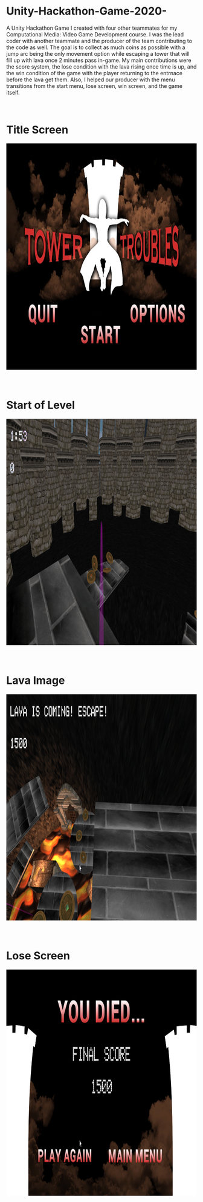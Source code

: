 # Unity-Hackathon-Game-2020-
A Unity Hackathon Game I created with four other teammates for my Computational Media: Video Game Development course. I was the lead coder with another teammate and the producer of the team contributing to the code as well. The goal is to collect as much coins as possible with a jump arc being the only movement option while escaping a tower that will fill up with lava once 2 minutes pass in-game. My main contributions were the score system, the lose condition with the lava rising once time is up, and the win condition of the game with the player returning to the entrnace before the lava get them. Also, I helped our producer with the menu transitions from the start menu, lose screen, win screen, and the game itself.
<br>
<br>
<br>
<h1>Title Screen</h1>
<img src="https://github.com/mitri-slory/Unity-Hackathon-Game-2020-/blob/Screenshots%26Gifs/StartScreen.jpg" alt="Dataworks Title Screen" width="794" height="597">
<br>
<br>
<br>
<h1>Start of Level</h1>
<img src="https://github.com/mitri-slory/Unity-Hackathon-Game-2020-/blob/Screenshots%26Gifs/BeginningofLevel.png" alt="Dataworks Title Screen" width="794" height="597">
<br>
<br>
<br>
<h1>Lava Image</h1>
<img src="https://github.com/mitri-slory/Unity-Hackathon-Game-2020-/blob/Screenshots%26Gifs/LavaImage.png" width="794" height="597">
<br>
<br>
<br>
<h1>Lose Screen</h1>
<img src="https://github.com/mitri-slory/Unity-Hackathon-Game-2020-/blob/Screenshots%26Gifs/LoseScreen.png" width="794" height="597">

